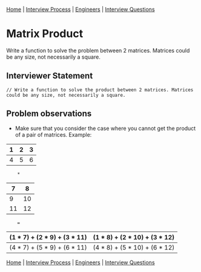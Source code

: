 [Home](../../../README.md) |
[Interview Process](../../README.md) |
[Engineers](../README.md) |
[Interview Questions](README.md)

# Matrix Product

Write a function to solve the problem between 2 matrices. Matrices could be any size, not necessarily a square.

## Interviewer Statement
```
// Write a function to solve the product between 2 matrices. Matrices could be any size, not necessarily a square.
```

## Problem observations
- Make sure that you consider the case where you cannot get the product of a pair of matrices. Example:

| 1     | 2     | 3
| ---   | ---   | ---
| 4     |5      | 6

        *

| 7     | 8     |
| ---   | ---   |
| 9     |10     |
| 11    |12     |

        =

| (1 * 7) + (2 * 9) + (3 * 11)| (1 * 8) + (2 * 10) + (3 * 12) |
| ----------------------------|------------------------------|
| (4 * 7) + (5 * 9) + (6 * 11)| (4 * 8) + (5 * 10) + (6 * 12) |

[Home](../../../README.md) |
[Interview Process](../../README.md) |
[Engineers](../README.md) |
[Interview Questions](README.md)
